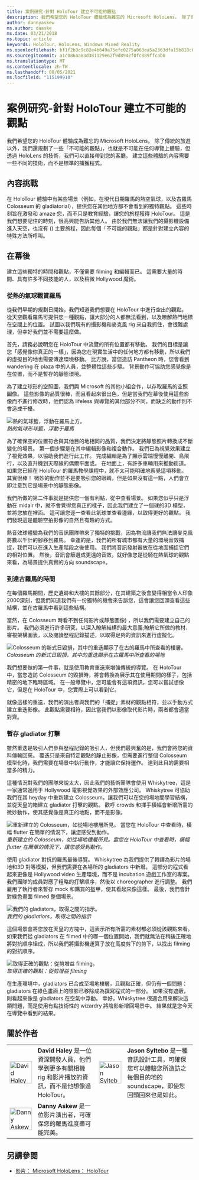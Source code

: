 ```yaml
---
title: 案例研究-針對 HoloTour 建立不可能的觀點
description: 我們希望您的 HoloTour 體驗成為難忘的 Microsoft HoloLens。 除了傳統旅遊停止時，我們還計畫了一些「不可能的觀點」。
author: dannyaskew
ms.author: daaske
ms.date: 03/21/2018
ms.topic: article
keywords: HoloTour、HoloLens、Windows Mixed Reality
ms.openlocfilehash: bf1f2b3c9c82e4b649a75efc0275a063ea5a2363dfa15b818c0159b947f6b515
ms.sourcegitcommit: a1c086aa83d381129e62f9d8942f0fc889ffcab0
ms.translationtype: MT
ms.contentlocale: zh-TW
ms.lasthandoff: 08/05/2021
ms.locfileid: "115199910"
---
```

# <a name="case-study---creating-impossible-perspectives-for-holotour"></a>案例研究-針對 HoloTour 建立不可能的觀點

我們希望您的 HoloTour 體驗成為難忘的 Microsoft HoloLens。 除了傳統的旅遊以外，我們還規劃了一些「不可能的觀點」，也就是不可能在任何導覽上體驗，但透過 HoloLens 的技術，我們可以直接帶到您的客廳。 建立這些體驗的內容需要一些不同的技術，而不是標準的捕獲程式。

## <a name="the-content-challenge"></a>內容挑戰

在 HoloTour 體驗中有某些場景（例如，在現代日期羅馬的熱空氣球，以及古羅馬 Colosseum 的 gladiatorial），提供您在其他地方都不會看到的獨特觀點。 這些時刻旨在激發和 amaze 您，而不只是教育經驗，讓您的旅程獲得 HoloTour。 這是我們想要記住的時刻，很高興能告訴其他人。 由於我們無法讓我們的攝影機設備進入天空，也沒有 () 主要旅程，因此每個「不可能的觀點」都是針對建立內容的特殊方法所呼叫。

## <a name="behind-the-scenes"></a>在幕後

建立這些獨特的時間和觀點，不僅需要 filming 和編輯而已。 這需要大量的時間、具有許多不同技能的人，以及稍微 Hollywood 魔術。

### <a name="viewing-rome-from-a-hot-air-balloon"></a>從熱的氣球觀賞羅馬

從我們早期的規劃日開始，我們知道我們想要在 HoloTour 中進行空出的觀點。 從天空觀看羅馬可提供您一種觀點，讓大部分的人都無法看到，以及瞭解熱門地標在空間上的位置。 試圖以我們現有的攝影機和麥克風 rig 來自我抓住，會很難處理，但幸好我們並不需要這麼做。

首先，請務必說明您在 HoloTour 中流覽的所有位置都有移動。 我們的目標是讓您「感覺像你真正的一樣」，因為您在現實生活中的任何地方都有移動，所以我們的虛擬目的地也需要傳達環境移動。 比方說，當您造訪 Pantheon 時，您會看到 wandering 在 plaza 中的人員，並整體性這些步驟。 背景動作可協助您感覺像是在位置，而不是暫存的靜態環境。

為了建立球形的空照圖，我們與 Microsoft 的其他小組合作，以存取羅馬的空照圖像。 這些影像的品質很棒，而且看起來很出色，但是當我們在幕後使用這些影像而不進行修改時，他們認為 lifeless 與導覽的其他部分不同，而缺乏的動作則不會造成干擾。 


![熱的氣球籃，浮動在羅馬上方。](images/hotairballoon1-300px.png)<br>
*熱的氣球形球籃，浮動于羅馬*

為了確保空的位置符合與其他目的地相同的品質，我們決定將靜態照片轉換成不斷變化的場景。 第一個步驟是在其中編輯影像和複合動作。 我們已為視覺效果建立了視覺效果，以協助我們進行此工作。 完成編輯是為了顯示雲端慢慢離開、鳥飛行，以及直升機到天際線的偶爾平面或。 在地面上，有許多車輛用來推動街道。 如果您已經在 HoloTour 的羅馬教學課程中，就不太可能明確地察覺這項移動。 其實很棒！ 微妙的動作並不是要吸引您的眼睛，但是如果沒有這一點，人們會立即注意到它是場景中的靜態影像。

我們所做的第二件事就是提供您一個有利點，從中查看場景。 如果您似乎只是浮動在 midair 中，就不會覺得您真正的樣子，因此我們建立了一個球的3D 模型，並將您放在裡面。 這可讓您逐一查看此氣球並查看邊緣，以取得更好的觀點。 我們發現這是體驗空拍影像的自然且有趣的方式。

熱音效球體驗為我們的音訊團隊帶來了獨特的挑戰，因為物流讓我們無法讓麥克風將數以千計的腳移到羅馬。 幸運的是，我們的所有城市都有大量的環境音效捕捉，我們可以在進入生產階段之後使用。 我們將音訊發射器放在從地面捕捉它們的相對位置。 然後，音訊會篩選成更遠的音效，就好像您是從騎在熱氣球的觀點來看，為場景提供真實的方向 soundscape。

### <a name="time-traveling-to-ancient-rome"></a>到達古羅馬的時間

在每個羅馬期間，歷史遺跡和大樓的其餘部分，在其建築之後會變得相當令人印象2000深刻，但我們知道我們有一份獨特的機會來告訴您，這會讓您回頭查看這些結構，並在古羅馬中看到這些結構。

當然，在 Colosseum 時看不到任何影片或靜態圖像) ，所以我們需要建立自己的影片。 我們必須進行許多研究，以深入瞭解結構的最大意義;瞭解它所做的教材、審視架構圖表，以及閱讀歷程記錄描述，以取得足夠的資訊來進行虛擬化。 

![Colosseum 的新式日毀損，其中的重迭顯示了在古的羅馬中所查看的樓層。](images/rome-colosseum-overlay-500px.png)<br>
*Colosseum 的新式日毀損，其中的重迭顯示在古羅馬中所查看的場地*

我們想要做的第一件事，就是使用教育重迭來增強傳統的導覽。 在 HoloTour 中，當您造訪 Colosseum 的毀損時，將會轉換為展示其在使用期間的樣子，包括精密的地下臨時區域。 在一般導覽中，您可能會有這項資訊，您可以嘗試想像它，但是在 HoloTour 中，您實際上可以看到它。

就像這樣的重迭，我們的演出者與我們的「捕捉」素材的觀點相符，並以手動方式建立重迭影像。 此觀點需要相符，因此當我們以影像取代影片時，兩者都會適當對齊。

### <a name="staging-the-gladiator-fight"></a>暫存 gladiator 打擊

雖然重迭是吸引人們參與歷程記錄的吸引人，但我們最興奮的是，我們會將您的資料傳輸回來。 覆迭只是來自特定觀點的靜止影像，但需要進行整個 Colosseum 模型化時，我們需要在場景中執行動作，才能讓它保持運作。 達到此目的需要相當多的精力。

這種情況對我們的團隊來說太大，因此我們的藝術團隊會使用 Whiskytree，這是一家通常適用于 Hollywood 電影視覺效果的外部效應公司。 Whiskytree 可協助我們在其 heyday 中重新建立 Colosseum，讓我們可以在您的場地間學習結構，並從天皇的箱建立 gladiator 打擊的觀點。 歡呼 crowds 和揮手橫幅會新增所需的微妙動作，使其感覺像是真正的地點，而不是影像。

![重新建立的 Colosseum，如從場地樓層所見。 當您在 HoloTour 中查看時，橫幅 flutter 在簡單的情況下，讓您感受到動作。](images/recreated-colosseum-holotour-500px.png)<br>
*重新建立的 Colosseum，如從場地樓層所見。當您在 HoloTour 中查看時，橫幅 flutter 在簡單的情況下，讓您感受到動作。*

使用 gladiator 對抗的羅馬最後導覽。 Whiskytree 為我們提供了轉譯為影片的場地和3D 對等模擬，但我們需要在各場所的 gladiators 中新增。 這部分的程式看起來更像是 Hollywood video 生產環境，而不是 incubation 遊戲工作室的專案。 我們團隊的成員對應了粗略的打擊順序，然後以 choreographer 進行調整。 我們雇用了執行者來暫存 mock 和購買的盔甲，使其看起來像這樣。 最後，我們會針對綠色畫面 filmed 整個場景。

![我們的 gladiators，取得之間的指示。](images/green-screen-gladiators-holotour-500px.jpg)<br>
*我們的 gladiatiors，取得之間的指示*

這個場景會將您放在天皇的方塊中，這表示所有所需的素材都必須從該觀點來看。 如果我們從 gladiators 在 filmed 中的哪一個位置開始，我們就無法在稍後正確地將對抗順序組成，所以我們將攝影機運算子放在高度剪下的剪下，以找出 filming 的對抗順序。

![取得正確的觀點：從剪增益 filming。](images/scissor-lift-holotour-500px.jpg)<br>
*取得正確的觀點：從剪增益 filming*

在生產環境中，gladiators 已合成至場地樓層，且觀點正確，但仍有一個問題： gladiators 在綠色畫面上的陰影已移除成為撰寫程式的一部分。 如果沒有遮蔽，則看起來像是 gladiators 在空氣中浮動。 幸好，Whiskytree 很適合用來解決這類問題，而是使用有點技術性的 wizardry 將陰影新增回場景中。 結果就是您今天在導覽中看到的結果。

## <a name="about-the-authors"></a>關於作者

<table style="border:0">
<tr>
<td style="border:0" width="60px"> <img alt="David Haley" width="60" height="60" src="images/haley.png" /></td>
<td style="border:0" width="408"> <b>David Haley</b> 是一位資深開發人員，他們學到更多有關相機 rig 和影片播放的資訊，而不是他想像過 HoloTour。</td>

<td style="border:0" width="60px"> <img alt="Jason Syltebo" width="60" height="60" src="images/syltebo.png" /></td>
<td style="border:0" width="408"> <b>Jason Syltebo</b> 是一種音訊設計工具，可確保您可以體驗您所造訪之每個目的地的 soundscape，即使您回頭回來也是如此。</td>
</tr>
<tr>
<td style="border:0" width="60px"> <img alt="Danny Askew" width="60" height="60" src="images/askew.png" /></td>
<td style="border:0" width="408"> <b>Danny Askew</b> 是一位影片演出者，可確保您的羅馬進度盡可能完美。</td>

<td style="border:0" width="60px"></td>
<td style="border:0" width="408"></td>
</tr>
</table>


## <a name="see-also"></a>另請參閱
* [影片： Microsoft HoloLens： HoloTour](https://www.youtube.com/watch?v=pLd9WPlaMpY)
